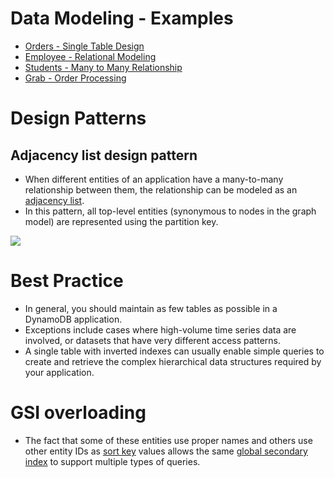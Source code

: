 # Data Modeling - Examples
- [Orders - Single Table Design](OrdersSingleTableDesign.md)
- [Employee - Relational Modeling](EmployeeOrdersRelationalModeling.md)
- [Students - Many to Many Relationship](StudentGradesManyToManyRelationship.md)
- [Grab - Order Processing](../../../../1_TechStacks/Grab/OrdersProcessing.md)

# Design Patterns

## Adjacency list design pattern
- When different entities of an application have a many-to-many relationship between them, the relationship can be modeled as an [adjacency list](https://docs.aws.amazon.com/amazondynamodb/latest/developerguide/bp-adjacency-graphs.html). 
- In this pattern, all top-level entities (synonymous to nodes in the graph model) are represented using the partition key.

![](https://docs.aws.amazon.com/images/amazondynamodb/latest/developerguide/images/AdjacencyLists_01.png)

# Best Practice
- In general, you should maintain as few tables as possible in a DynamoDB application. 
- Exceptions include cases where high-volume time series data are involved, or datasets that have very different access patterns. 
- A single table with inverted indexes can usually enable simple queries to create and retrieve the complex hierarchical data structures required by your application.

# GSI overloading
- The fact that some of these entities use proper names and others use other entity IDs as [sort key](../../../../3_Databases/3_ScalabilityTechniques/PartitioningSharding/PartitionKey/SortKey.md) values allows the same [global secondary index](../SecondaryIndexes.md) to support multiple types of queries.

